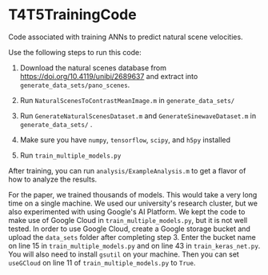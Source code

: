 # T4T5TrainingCode
Code associated with training ANNs to predict natural scene velocities.

Use the following steps to run this code:

1) Download the natural scenes database from https://doi.org/10.4119/unibi/2689637 and extract into `generate_data_sets/pano_scenes`.

2) Run `NaturalScenesToContrastMeanImage.m` in `generate_data_sets/`

3) Run `GenerateNaturalScenesDataset.m` and `GenerateSinewaveDataset.m` in `generate_data_sets/` .  

4) Make sure you have `numpy`, `tensorflow`, `scipy`, and `h5py` installed

5) Run `train_multiple_models.py`

After training, you can run `analysis/ExampleAnalysis.m` to get a flavor of how to analyze the results.

For the paper, we trained thousands of models. This would take a very long time on a single machine. We used our university's research cluster, but we also experimented with using Google's AI Platform. We kept the code to make use of Google Cloud in `train_multiple_models.py`, but it is not well tested. In order to use Google Cloud, create a Google storage bucket and upload the `data_sets` folder after completing step 3. Enter the bucket name on line 15 in `train_multiple_models.py` and on line 43 in `train_keras_net.py`. You will also need to install `gsutil` on your machine. Then you can set `useGCloud` on line 11 of `train_multiple_models.py` to `True`.